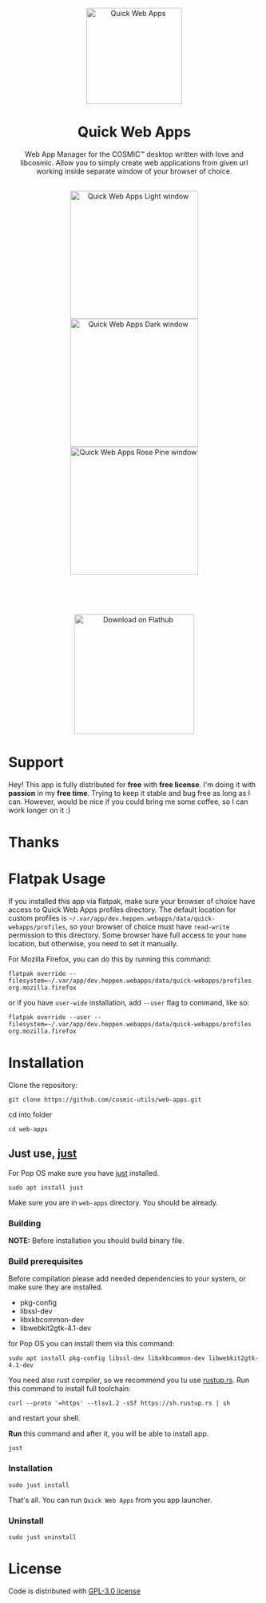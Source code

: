 <!--suppress HtmlDeprecatedAttribute -->
<div align="center">
  <br>
  <img alt="Quick Web Apps" src="https://raw.githubusercontent.com/cosmic-utils/web-apps/master/res/icons/hicolor/256x256/apps/dev.heppen.webapps.png" width="192" />
  <h1>Quick Web Apps</h1>

  <p>Web App Manager for the COSMIC™ desktop written with love and libcosmic. Allow you to simply create web applications from given url working inside separate window of your browser of choice.</p>

  <br>

  <img alt="Quick Web Apps Light window" src="https://raw.githubusercontent.com/cosmic-utils/web-apps/refs/tags/1.0.0/res/screenshots/window-light.png" width="256">
  <img alt="Quick Web Apps Dark window" src="https://raw.githubusercontent.com/cosmic-utils/web-apps/refs/tags/1.0.0/res/screenshots/window-dark.png" width="256">
  <img alt="Quick Web Apps Rose Pine window" src="https://raw.githubusercontent.com/cosmic-utils/web-apps/refs/tags/1.0.0/res/screenshots/window-rose-pine.png" width="256">

<br><br><br>

  <a href='https://flathub.org/apps/dev.heppen.webapps'>
    <img width='240' alt='Download on Flathub' src='https://flathub.org/api/badge?locale=en'/>
  </a>
</div>

# Support

Hey! This app is fully distributed for **free** with **free license**.
I'm doing it with **passion** in my **free time**.
Trying to keep it stable and bug free as long as I can.
However, would be nice if you could bring me some coffee,
so I can work longer on it :)

# Thanks

# Flatpak Usage

If you installed this app via flatpak, make sure your browser of choice have access to Quick Web Apps profiles directory. The default location for custom profiles is `~/.var/app/dev.heppen.webapps/data/quick-webapps/profiles`, so your browser of choice must have `read-write` permission to this directory. Some browser have full access to your `home` location, but otherwise, you need to set it manually.

For Mozilla Firefox, you can do this by running this command:

`flatpak override --filesystem=~/.var/app/dev.heppen.webapps/data/quick-webapps/profiles org.mozilla.firefox`

or if you have `user-wide` installation, add `--user` flag to command, like so:

`flatpak override --user --filesystem=~/.var/app/dev.heppen.webapps/data/quick-webapps/profiles org.mozilla.firefox`

# Installation

Clone the repository:

`git clone https://github.com/cosmic-utils/web-apps.git`

cd into folder

`cd web-apps`

## Just use, [just](https://github.com/casey/just)

For Pop OS make sure you have [just](https://github.com/casey/just) installed.

`sudo apt install just`

Make sure you are in `web-apps` directory. You should be already.

### Building

**NOTE:** Before installation you should build binary file.

### Build prerequisites

Before compilation please add needed dependencies to your system,
or make sure they are installed.

- pkg-config
- libssl-dev
- libxkbcommon-dev
- libwebkit2gtk-4.1-dev

for Pop OS you can install them via this command:

`sudo apt install pkg-config libssl-dev libxkbcommon-dev libwebkit2gtk-4.1-dev`

You need also rust compiler, so we recommend you tu use [rustup.rs](https://rustup.rs/).
Run this command to install full toolchain:

`curl --proto '=https' --tlsv1.2 -sSf https://sh.rustup.rs | sh`

and restart your shell.

**Run** this command and after it, you will be able to install
app.

`just`

### Installation

`sudo just install`

That's all. You can run `Quick Web Apps` from you app launcher.

### Uninstall

`sudo just uninstall`

# License

Code is distributed with [GPL-3.0 license](https://github.com/cosmic-utils/web-apps/blob/master/LICENSE)
